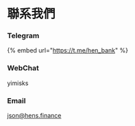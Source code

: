 # 聯系我們

### Telegram

{% embed url="https://t.me/hen_bank" %}

### WebChat

yimisks

### Email

json@hens.finance

